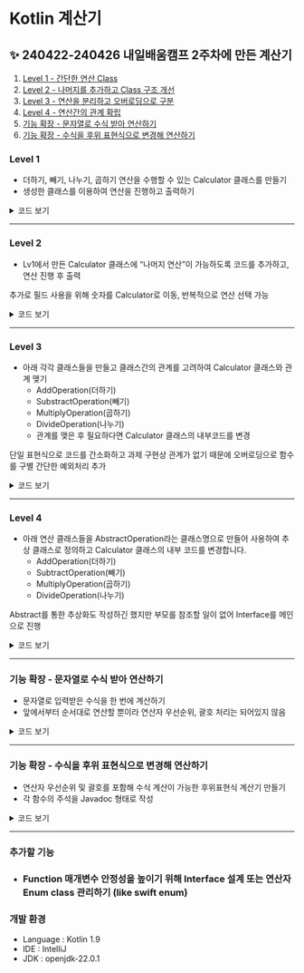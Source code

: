 # Kotlin 계산기

## ✨ 240422-240426 내일배움캠프 2주차에 만든 계산기

1. [Level 1 - 간단한 연산 Class](#level-1)
2. [Level 2 - 나머지를 추가하고 Class 구조 개선](#level-2)
3. [Level 3 - 연산을 분리하고 오버로딩으로 구분](#level-3)
4. [Level 4 - 연산간의 관계 확립](#level-4)
5. [기능 확장 - 문자열로 수식 받아 연산하기](#기능-확장---문자열로-수식-받아-연산하기)
6. [기능 확장 - 수식을 후위 표현식으로 변경해 연산하기](#기능-확장---수식을-후위-표현식으로-변경해-연산하기)

### Level 1

- 더하기, 빼기, 나누기, 곱하기 연산을 수행할 수 있는 Calculator 클래스를 만들기
- 생성한 클래스를 이용하여 연산을 진행하고 출력하기

<details><summary>코드 보기</summary>

[Level1.kt](src/Level1.kt)
```kotlin
class Calculator {
    fun add(a: Int, b: Int): Int {
        return a + b
    }

    /* fun subtract(a: Int, b: Int): Int ... */
}
```
</details>

---

### Level 2



- Lv1에서 만든 Calculator 클래스에 “나머지 연산”이 가능하도록 코드를 추가하고, 연산 진행 후 출력

추가로 필드 사용을 위해 숫자를 Calculator로 이동, 반복적으로 연산 선택 가능 

<details><summary>코드 보기</summary>

[Level2.kt](src/Level2.kt)
```kotlin
// 연산 기능 구현부
class Calculator {
  var num1: Int
  var num2: Int

  init {
    println("계산기에 저장할 첫번째 숫자 입력")
    num1 = readln().toInt()
    println("계산기에 저장할 두번째 숫자 입력")
    num2 = readln().toInt()
  }

  fun showAddResult() { println("$num1 + $num2 = ${num1 + num2}") }

  /* fun showSubtractResult() { ... } */

  fun operate(operator: String) {
    when (operator) {
      "+" -> showAddResult()
      /* ... */
    }
  }
}
```
```kotlin
// 출력부 (fun main)
val calculator = Level2.Calculator()
var operator = ""

while (operator != "Q") {
  println("(+, -, *, /, %) 끝내려면 Q 입력")
  operator = readln()

  calculator.operate(operator)
}
```
</details>

---

### Level 3

- 아래 각각 클래스들을 만들고 클래스간의 관계를 고려하여 Calculator 클래스와 관계 맺기
  - AddOperation(더하기)
  - SubstractOperation(빼기)
  - MultiplyOperation(곱하기)
  - DivideOperation(나누기)
  - 관계를 맺은 후 필요하다면 Calculator 클래스의 내부코드를 변경

단일 표현식으로 코드를 간소화하고 과제 구현상 관계가 없기 때문에 오버로딩으로 함수를 구별
간단한 예외처리 추가

<details><summary>코드 보기</summary>

[Level3.kt](src/Level3.kt)
```kotlin
// 구현부
class Calculator {
  class AddOperation {
    fun operate(num1: Double, num2: Double): Double = num1 + num2
  }
  
  /* class SubtractOperation { ... } */

  fun operation(operation: AddOperation): Double = round(operation.operate(num1, num2) * 100.0) / 100.0

  /* fun operation(operation: SubtractOperation): Double = ... */
}
```

```kotlin
// 출력부
try {
  val operationResult = when (operator) {
    "+" -> calculator.operation(Level3.Calculator.AddOperation())
    /* "-" -> { calculator.operation( ... ) } */
    else -> throw IllegalArgumentException("Unknown operator: $operator")
  }

  println("${calculator.num1} $operator ${calculator.num2} 결과는 $operationResult 입니다")
} catch (e: Throwable) { println("에러 발생!! ${e.message}") }
```

```kotlin
throw IllegalArgumentException("Division by zero")
throw IllegalArgumentException("Modulo by zero")
```
</details>

---

### Level 4

- 아래 연산 클래스들을 AbstractOperation라는 클래스명으로 만들어 사용하여 추상 클래스로 정의하고 Calculator 클래스의 내부 코드를 변경합니다.
  - AddOperation(더하기)
  - SubtractOperation(빼기)
  - MultiplyOperation(곱하기)
  - DivideOperation(나누기)

Abstract를 통한 추상화도 작성하긴 했지만 부모를 참조할 일이 없어 Interface를 메인으로 진행

<details><summary>코드 보기</summary>

[Level4.kt](src/Level4.kt)
```kotlin
class Calculator {
  interface Operation { fun operate(num1: Double, num2: Double): Double }
  
  class AddOperation: Operation { override fun operate(num1: Double, num2: Double): Double = num1 + num2 }
  /* class SubtractOperation: Operation { ... } */
  
  fun operation(operation: Operation): Double = round(operation.operate(num1, num2) * 100.0) / 100.0
}
```
</details>

---

### 기능 확장 - 문자열로 수식 받아 연산하기

- 문자열로 입력받은 수식을 한 번에 계산하기
- 앞에서부터 순서대로 연산할 뿐이라 연산자 우선순위, 괄호 처리는 되어있지 않음

<details><summary>코드 보기</summary>

[Level4Expansion.kt](src/Level4Expansion.kt)
```kotlin
fun operateWithPrint(input: String) {
  var result = 0.0

  Regex("""\d+|\S""").findAll(input).toList().map { it.value }.let { matchResults ->
    // Guard clause
    if (matchResults.count() < 3) { throw Exception("수가 적어 연산이 불가능합니다.") }
    if (!matchResults.last().single().isDigit()) { throw Exception("수식이 완성되지 않았습니다.") }

    result = matchResults.first().toDouble()

    matchResults.forEachIndexed { index, value ->
      // 피연산자는 패스
      if (index % 2 == 0) { return@forEachIndexed }

      val firstNum = result
      val secondNum = matchResults[index + 1].toDouble()
      result = when (value) {
        "+" -> firstNum + secondNum
        /* "-" -> { ... } */
        else -> throw Exception("${value}는 틀린 연산자입니다.")
      }
    }
  }

  println("$input 계산 결과는 $result 입니다.")
}
```
</details>

---

### 기능 확장 - 수식을 후위 표현식으로 변경해 연산하기

- 연산자 우선순위 및 괄호를 포함해 수식 계산이 가능한 후위표현식 계산기 만들기
- 각 함수의 주석을 Javadoc 형태로 작성

<details><summary>코드 보기</summary>

[Level4PostFix.kt](src/Level4PostFix.kt)
```kotlin
/**
 * 중위 표현식이 담긴 List<String> 을 후위 표현식으로 바꾼 List<String> 으로 반환하는 계산용 함수
 * 자료구조 참고: https://chanos.tistory.com/entry/%EC%9E%90%EB%A3%8C%EA%B5%AC%EC%A1%B0-%EC%8A%A4%ED%83%9D-%EC%98%88%EC%A0%9C-%EC%A4%91%EC%9C%84-%ED%91%9C%EA%B8%B0infix%EB%A5%BC-%ED%9B%84%EC%9C%84-%ED%91%9C%EA%B8%B0postfix%EB%A1%9C-%EB%B3%80%ED%99%98%ED%95%98%EA%B8%B0
 *
 * @return 중위 표기식을 후위 표기식으로 바꾼 List
 */
private fun List<String>.toPostFixList(): List<String> {
    // 후위 연산 저장중인 List, 최종적으로 반환됨
    val tempPostFixList = mutableListOf<String>()
    // 우선 순위에 맞춰서 관리중인 Stack
    val operatorList = mutableListOf<String>()

    if (this.count() < 3) throw IllegalArgumentException("연산 식이 부족합니다")

    // 숫자와 연산자를 적절하게 tempPostFixList, operatorList 에 저장함
    this.forEach { value ->
        when (value) {
            // 우선순위 높은 연산자는 그냥 바로 추가
            "*", "/", "%", "(" -> operatorList.add(value)
            // 우선순위가 떨어지는 연산자는
            // 1. 연산자 리스트가 비어있으면 바로 추가
            // 2. 연산자 리스트가 차있으면 처음 만나는 고우선순위 연산자를 후위 표기 리스트로 빼고 그 자리를 채움
            "+", "-" -> {
                if (operatorList.isEmpty()) operatorList.add(value)
                else {
                    if (operatorList.last().let { it == "*" || it == "/" || it == "%" }) {
                        tempPostFixList.add(operatorList.removeLast())
                    }
                    operatorList.add(value)
                }
            }
            // 괄호가 닫히면 열린 괄호를 찾을 때 까지의 연산자를 다 후위 표기 리스트로 넣어버림
            ")" -> {
                while (operatorList.last() != "(") {
                    tempPostFixList.add(operatorList.removeLast())
                }
                // 처리하고 남은 "(" 도 제거함
                operatorList.removeLast()
            }
            else -> tempPostFixList.add(value)
        }
    }
  
    // operatorList에 남아있던 마지막 연산자들을 추가해줌
    while (operatorList.isNotEmpty()) { tempPostFixList.add(operatorList.removeLast()) }

    return tempPostFixList
}
```
```kotlin
/**
 * 후위 표현식을 계산합니다.
 *
 * @param postFixList: 후위 표현식으로 숫자, 연산자를 저장한 리스트
 * @return 후위 표현식을 계산 완료한 값
 */
private fun calculateWithPostFix(postFixList: List<String>): Double {
    val tempPostFixList = postFixList.toMutableList()
    val stackLikeForCalculate = mutableListOf<Double>()

    tempPostFixList.forEach {
        when (it) {
            "+", "-", "*", "/", "%" -> {
                val num1 = stackLikeForCalculate.removeLast()
                val num2 = stackLikeForCalculate.removeLast()

                stackLikeForCalculate.add(
                    when (it) {
                        "+" -> num1 + num2
                        /* "-" -> { ... } */
                        else -> throw Exception("연산자 처리 에러")
                    }
                )
            }
            else -> stackLikeForCalculate.add(it.toDouble())
        }
    }

    return stackLikeForCalculate.removeLast()
}
```
</details>

---

### 추가할 기능

- <h3>Function 매개변수 안정성을 높이기 위해 Interface 설계 또는 연산자 Enum class 관리하기 (like swift enum)



### 개발 환경

- Language : Kotlin 1.9
- IDE : IntelliJ
- JDK : openjdk-22.0.1
